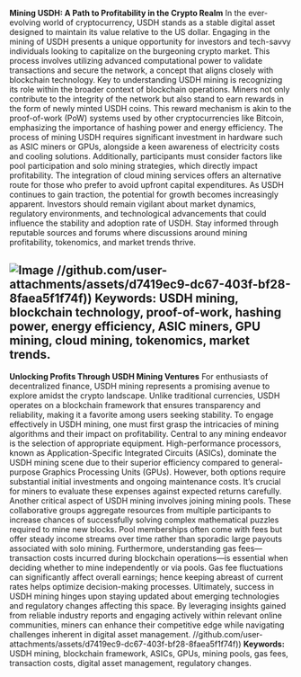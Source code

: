 **Mining USDH: A Path to Profitability in the Crypto Realm**
In the ever-evolving world of cryptocurrency, USDH stands as a stable digital asset designed to maintain its value relative to the US dollar. Engaging in the mining of USDH presents a unique opportunity for investors and tech-savvy individuals looking to capitalize on the burgeoning crypto market. This process involves utilizing advanced computational power to validate transactions and secure the network, a concept that aligns closely with blockchain technology.
Key to understanding USDH mining is recognizing its role within the broader context of blockchain operations. Miners not only contribute to the integrity of the network but also stand to earn rewards in the form of newly minted USDH coins. This reward mechanism is akin to the proof-of-work (PoW) systems used by other cryptocurrencies like Bitcoin, emphasizing the importance of hashing power and energy efficiency.
The process of mining USDH requires significant investment in hardware such as ASIC miners or GPUs, alongside a keen awareness of electricity costs and cooling solutions. Additionally, participants must consider factors like pool participation and solo mining strategies, which directly impact profitability. The integration of cloud mining services offers an alternative route for those who prefer to avoid upfront capital expenditures.
As USDH continues to gain traction, the potential for growth becomes increasingly apparent. Investors should remain vigilant about market dynamics, regulatory environments, and technological advancements that could influence the stability and adoption rate of USDH. Stay informed through reputable sources and forums where discussions around mining profitability, tokenomics, and market trends thrive.

![Image](https://github.com/user-attachments/assets/d7419ec9-dc67-403f-bf28-8faea5f1f74f)
 //github.com/user-attachments/assets/d7419ec9-dc67-403f-bf28-8faea5f1f74f))
**Keywords:** USDH mining, blockchain technology, proof-of-work, hashing power, energy efficiency, ASIC miners, GPU mining, cloud mining, tokenomics, market trends.  
---
**Unlocking Profits Through USDH Mining Ventures**
For enthusiasts of decentralized finance, USDH mining represents a promising avenue to explore amidst the crypto landscape. Unlike traditional currencies, USDH operates on a blockchain framework that ensures transparency and reliability, making it a favorite among users seeking stability. To engage effectively in USDH mining, one must first grasp the intricacies of mining algorithms and their impact on profitability.
Central to any mining endeavor is the selection of appropriate equipment. High-performance processors, known as Application-Specific Integrated Circuits (ASICs), dominate the USDH mining scene due to their superior efficiency compared to general-purpose Graphics Processing Units (GPUs). However, both options require substantial initial investments and ongoing maintenance costs. It’s crucial for miners to evaluate these expenses against expected returns carefully.
Another critical aspect of USDH mining involves joining mining pools. These collaborative groups aggregate resources from multiple participants to increase chances of successfully solving complex mathematical puzzles required to mine new blocks. Pool memberships often come with fees but offer steady income streams over time rather than sporadic large payouts associated with solo mining.
Furthermore, understanding gas fees—transaction costs incurred during blockchain operations—is essential when deciding whether to mine independently or via pools. Gas fee fluctuations can significantly affect overall earnings; hence keeping abreast of current rates helps optimize decision-making processes.
Ultimately, success in USDH mining hinges upon staying updated about emerging technologies and regulatory changes affecting this space. By leveraging insights gained from reliable industry reports and engaging actively within relevant online communities, miners can enhance their competitive edge while navigating challenges inherent in digital asset management.
 //github.com/user-attachments/assets/d7419ec9-dc67-403f-bf28-8faea5f1f74f))
**Keywords:** USDH mining, blockchain framework, ASICs, GPUs, mining pools, gas fees, transaction costs, digital asset management, regulatory changes.
